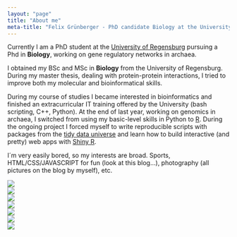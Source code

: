 ```yaml
---
layout: "page"
title: "About me"
meta-title: "Felix Grünberger - PhD candidate Biology at the University of Regensburg"
---
```


<div id="aboutme-section">

<p class="about-text">
<span class="fa fa-briefcase about-icon"></span>
  Currently I am a PhD student at the <a target="_blank" href = "http://www.uni-r.de/index.html.en">University of Regensburg</a> pursuing a Phd in <strong>Biology</strong>, working on gene regulatory networks in archaea. 
</p>

<p class="about-text">
<span class="fa fa-graduation-cap about-icon"></span>
I obtained my BSc and MSc in <strong>Biology</strong> from the University of Regensburg. During my master thesis, dealing with protein-protein interactions, I tried to improve both my molecular and bioinformatical skills. 
</p>

<p class="about-text">
<span class="fa fa-code about-icon"></span>
During my course of studies I became interested in bioinformatics and finished an extracurricular IT training offered by the University (bash scripting, C++, Python). At the end of last year, working on genomics in archaea, I switched from using my basic-level skills in Python to <a target="_blank" href = "https://www.r-project.org">R</a>. During the ongoing project I forced myself to write reproducible scripts with packages from the <a target="_blank" href = "https://cran.r-project.org/web/packages/tidyr/vignettes/tidy-data.html">tidy data universe</a> and learn how to build interactive (and pretty) web apps with <a target="_blank" href = "https://shiny.rstudio.com">Shiny R</a>.
</p>

<p class="about-text">
<span class="fa fa-heart about-icon"></span>
I´m very easily bored, so my interests are broad. Sports, HTML/CSS/JAVASCRIPT for fun (look at this blog...), photography (all pictures on the blog by myself), etc. 
</p>


<div class="parallax">
    <div class="parallax__layer parallax__layer__0">
        <img src="https://sam.beckham.io/images/articles/firewatch/layer_0.png" />
    </div>
    <div class="parallax__layer parallax__layer__1">
        <img src="https://sam.beckham.io/images/articles/firewatch/layer_1.png" />
    </div>
    <div class="parallax__layer parallax__layer__2">
        <img src="https://sam.beckham.io/images/articles/firewatch/layer_2.png" />
    </div>
    <div class="parallax__layer parallax__layer__3">
        <img src="https://sam.beckham.io/images/articles/firewatch/layer_3.png" />
    </div>
    <div class="parallax__layer parallax__layer__4">
        <img src="https://sam.beckham.io/images/articles/firewatch/layer_4.png" />
    </div>
    <div class="parallax__layer parallax__layer__5">
        <img src="https://sam.beckham.io/images/articles/firewatch/layer_5.png" />
    </div>
    <div class="parallax__layer parallax__layer__6">
        <img src="https://sam.beckham.io/images/articles/firewatch/layer_6.png" />
    </div>
    <div class="parallax__cover"></div>
</div>
